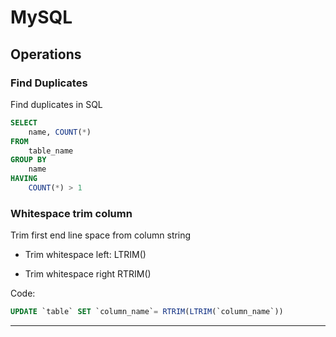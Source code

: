 # MySQL

## Operations

### Find Duplicates
Find duplicates in SQL
```sql
SELECT
    name, COUNT(*)
FROM
    table_name
GROUP BY
    name
HAVING 
    COUNT(*) > 1
```

### Whitespace trim column
Trim first end line space from column string
- Trim whitespace left:
LTRIM()

- Trim whitespace right 
RTRIM()

Code:

```sql
UPDATE `table` SET `column_name`= RTRIM(LTRIM(`column_name`))
```
---